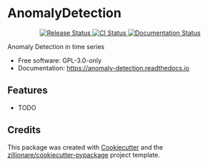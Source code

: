 # AnomalyDetection


<p align="center">
<a href="https://pypi.python.org/pypi/anomaly_detection">
    <img src="https://img.shields.io/pypi/v/anomaly_detection.svg"
        alt = "Release Status">
</a>

<a href="https://github.com/yunxileo/anomaly_detection/actions">
    <img src="https://github.com/yunxileo/anomaly_detection/actions/workflows/main.yml/badge.svg?branch=release" alt="CI Status">
</a>

<a href="https://anomaly-detection.readthedocs.io/en/latest/?badge=latest">
    <img src="https://readthedocs.org/projects/anomaly-detection/badge/?version=latest" alt="Documentation Status">
</a>

</p>


Anomaly Detection in time series


* Free software: GPL-3.0-only
* Documentation: <https://anomaly-detection.readthedocs.io>


## Features

* TODO

## Credits

This package was created with [Cookiecutter](https://github.com/audreyr/cookiecutter) and the [zillionare/cookiecutter-pypackage](https://github.com/zillionare/cookiecutter-pypackage) project template.
